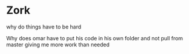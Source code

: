# Zork
why do things have to be hard

Why does omar have to put his code in his own folder and not pull from master giving me more work than needed


